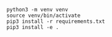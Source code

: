 ```commandline
python3 -m venv venv
source venv/bin/activate
pip3 install -r requirements.txt
pip3 install -e . 
```